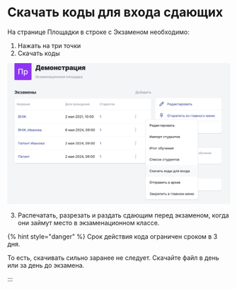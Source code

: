 # Скачать коды для входа сдающих

На странице Площадки в строке с Экзаменом необходимо:

1. Нажать на три точки
2. Скачать коды

![](<../.gitbook/assets/image (183).png>)

3. Распечатать, разрезать и раздать сдающим перед экзаменом, когда они займут место в экзаменационном классе.

{% hint style="danger" %}
Срок действия кода ограничен сроком в 3 дня.

То есть, скачивать сильно заранее не следует. Скачайте файл в день или за день до экзамена.

:::
